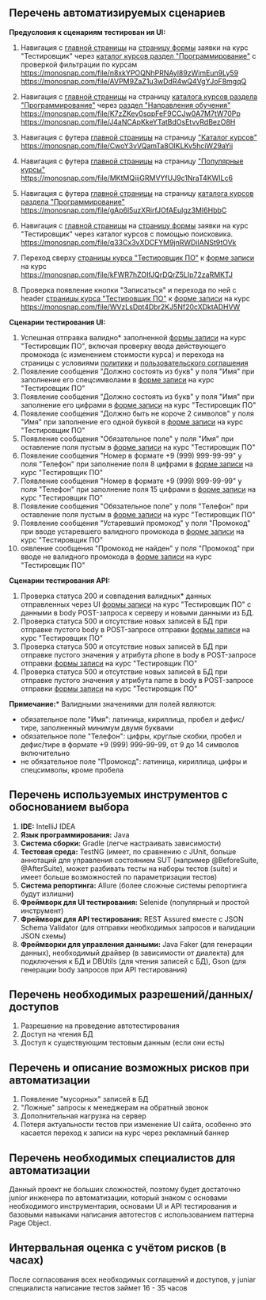 ## Перечень автоматизируемых сценариев

**Предусловия к сценариям тестирован
ия UI:**

1. Навигация с [главной страницы](https://netology.ru/) на [страницу формы](https://netology.ru/programs/qa) заявки на
   курс "Тестировщик" через [каталог курсов раздел "Программирование"](https://netology.ru/development) с проверкой
   фильтрации по курсам
   https://monosnap.com/file/n8xkYPOQNhPRNAyl89zWimEun9Ly59
   https://monosnap.com/file/AVPM9ZaZ1u3wDdR4wQ4VgYJoF8mgqQ

2. Навигация с [главной страницы](https://netology.ru/) на
   страницу [каталога курсов раздела "Программирование"](https://netology.ru/development)
   через [раздел "Направления обучения"](https://netology.ru/#/directions)
   https://monosnap.com/file/K7zZKev0sqpFeF9CCJw0A7M7tW70Pp
   https://monosnap.com/file/J4aNCApKkeYTatBdOsEtvvRdBezO8H

3. Навигация с футера [главной страницы](https://netology.ru/) на
   страницу ["Каталог курсов"](https://netology.ru/navigation)
   https://monosnap.com/file/CwoY3vVQamTa8OIKLKv5hciW29aYii

4. Навигация с футера [главной страницы](https://netology.ru/) на
   страницу ["Популярные курсы"](https://netology.ru/popular)
   https://monosnap.com/file/MKtMQiijGRMVYfUJ9c1NraT4KWILc6

5. Навигация с футера [главной страницы](https://netology.ru/) на
   страницу [каталога курсов раздела "Программирование"](https://netology.ru/development)
   https://monosnap.com/file/gAp6l5uzXRirfJOfAEulgz3MI6HbbC

6. Навигация с [главной страницы](https://netology.ru/) на [страницу формы](https://netology.ru/programs/qa) заявки на
   курс "Тестировщик" через каталог курсов с помощью поисковика.
   https://monosnap.com/file/q33Cx3vXDCFYM9jnRWDilANSt9tOVk

7. Переход сверху [страницы курса "Тестировщик ПО"](https://netology.ru/programs/qa#/)
   к [форме записи](https://netology.ru/programs/qa#/order) на курс
   https://monosnap.com/file/kFWR7hZOIfJQrDQrZ5LIp72zaRMKTJ

8. Проверка появление кнопки "Записаться" и перехода по ней с
   header [страницы курса "Тестировщик ПО"](https://netology.ru/programs/qa#/)
   к [форме записи](https://netology.ru/programs/qa#/order) на курс
   https://monosnap.com/file/WVzLsDpt4Dbr2KJ5Nf20cXDktADHVW

**Сценарии тестирования UI:**

1. Успешная отправка валидно* заполненной [формы записи](https://netology.ru/programs/qa#/order) на курс "Тестировщик
   ПО", включая проверку ввода действующего промокода (с изменением стоимости курса) и перехода на страницы с
   условиями [политики](https://netology.ru/legal/11)  и  [пользовательского соглашения](https://netology.ru/legal/6)
2. Появление сообщения "Должно состоять из букв" у поля "Имя" при заполнение его спецсимволами
   в [форме записи](https://netology.ru/programs/qa#/order) на курс "Тестировщик ПО"
3. Появление сообщения "Должно состоять из букв" у поля "Имя" при заполнение его цифрами
   в [форме записи](https://netology.ru/programs/qa#/order) на курс "Тестировщик ПО"
4. Появление сообщения "Должно быть не короче 2 символов" у поля "Имя" при заполнение его одной буквой
   в [форме записи](https://netology.ru/programs/qa#/order) на курс "Тестировщик ПО"
5. Появление сообщения "Обязательное поле" у поля "Имя" при оставление поля пустым
   в [форме записи](https://netology.ru/programs/qa#/order) на курс "Тестировщик ПО"
6. Появление сообщения "Номер в формате +9 (999) 999-99-99" у поля "Телефон" при заполнение поля 8 цифрами
   в [форме записи](https://netology.ru/programs/qa#/order) на курс "Тестировщик ПО"
7. Появление сообщения "Номер в формате +9 (999) 999-99-99" у поля "Телефон" при заполнение поля 15 цифрами
   в [форме записи](https://netology.ru/programs/qa#/order) на курс "Тестировщик ПО"
8. Появление сообщения "Обязательное поле" у поля "Телефон" при оставление поля пустым
   в [форме записи](https://netology.ru/programs/qa#/order) на курс "Тестировщик ПО"
9. Появление сообщения "Устаревший промокод" у поля "Промокод" при вводе устаревшего валидного промокода
   в [форме записи](https://netology.ru/programs/qa#/order) на курс "Тестировщик ПО"
10. оявление сообщения "Промокод не найден" у поля "Промокод" при вводе не валидного промокода
    в [форме записи](https://netology.ru/programs/qa#/order) на курс "Тестировщик ПО"

**Сценарии тестирования API:**

1. Проверка статуса 200 и совпадения валидных* данных отправленных через
   UI [формы записи](https://netology.ru/programs/qa#/order) на курс "Тестировщик ПО" с данными в body POST-запроса к
   серверу и новыми данными из БД.
2. Проверка статуса 500 и отсутствие новых записей в БД при отправке пустого body в POST-запросе
   отправки [формы записи](https://netology.ru/programs/qa#/order) на курс "Тестировщик ПО"
3. Проверка статуса 500 и отсутствие новых записей в БД при отправке пустого значения у атрибута phone в body в
   POST-запросе отправки [формы записи](https://netology.ru/programs/qa#/order) на курс "Тестировщик ПО"
4. Проверка статуса 500 и отсутствие новых записей в БД при отправке пустого значения у атрибута name в body в
   POST-запросе отправки [формы записи](https://netology.ru/programs/qa#/order) на курс "Тестировщик ПО"

**Примечание:*** Валидными значениями для полей являются:

- обязательное поле "Имя": латиница, кириллица, пробел и дефис/тире, заполненный минимум двумя буквами
- обязательное поле "Телефон": цифры, круглые скобки, пробел и дефис/тире в формате +9 (999) 999-99-99, от 9 до 14
  символов включительно
- не обязательное поле "Промокод": латиница, кириллица, цифры и спецсимволы, кроме пробела

## Перечень используемых инструментов с обоснованием выбора

1. **IDE:** IntelliJ IDEA
2. **Язык программирования:** Java
3. **Система сборки:** Gradle (легче настраивать зависимости)
4. **Тестовая среда:** TestNG (имеет, по сравнению с JUnit, больше аннотаций для управления состоянием SUT (например
   @BeforeSuite, @AfterSuite), может разбивать тесты на наборы тестов (suite) и имеет больше возможностей по
   параметризации тестов)
5. **Система репортинга:** Allure (более сложные системы репортинга будут излишни)
6. **Фреймворк для UI тестирования:** Selenide (популярный и простой инструмент)
7. **Фреймворк для API тестирования:** REST Assured вместе с JSON Schema Validator (для отправки необходимых запросов и
   валидации JSON схемы)
8. **Фреймворки для управления данными:** Java Faker (для генерации данных), необходимый драйвер (в зависимости от
   диалекта) для подключения к БД и DBUtils (для чтения записей с БД), Gson (для генерации body запросов при API
   тестирования)

## Перечень необходимых разрешений/данных/доступов

1. Разрешение на проведение автотестирования
2. Доступ на чтения БД
3. Доступ к существующим тестовым данным (если они есть)

## Перечень и описание возможных рисков при автоматизации

1. Появление "мусорных" записей в БД
2. "Ложные" запросы к менеджерам на обратный звонок
3. Дополнительная нагрузка на сервер
4. Потеря актуальности тестов при изменение UI сайта, особенно это касается переход к записи на курс через рекламный
   баннер

## Перечень необходимых специалистов для автоматизации

Данный проект не больших сложностей, поэтому будет достаточно junior инженера по автоматизации, который знаком с
основами
необходимого инструментария, основами UI и API тестирования и базовыми навыками написания автотестов с использованием
паттерна Page Object.

## Интервальная оценка с учётом рисков (в часах)

После согласования всех необходимых соглашений и доступов, у juniar специалиста написание тестов займет 16 - 35 часов
